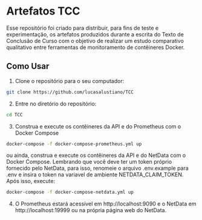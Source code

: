 # Artefatos TCC

Esse repositório foi criado para distribuir, para fins de teste e experimentação, os artefatos produzidos durante a escrita do Texto de Conclusão de Curso com o objetivo de realizar um estudo comparativo qualitativo entre ferramentas de monitoramento de contêineres Docker.

## Como Usar

1. Clone o repositório para o seu computador:

```bash
git clone https://github.com/lucasalustiano/TCC
```

2. Entre no diretório do repositório:

```bash
cd TCC
```

3. Construa e execute os contêineres da API e do Prometheus com o Docker Compose

```bash
docker-compose -f docker-compose-prometheus.yml up
```

ou ainda, construa e execute os contêineres da API e do NetData com o Docker Compose. Lembrando que você deve ter um token próprio fornecido pelo NetData, para isso, renomeie o arquivo .env.example para .env e insira o token na variavel de ambiente NETDATA_CLAIM_TOKEN. Após isso, execute:

```bash
docker-compose -f docker-compose-netdata.yml up
```

4. O Prometheus estará acessível em http://localhost:9090 e o NetData em http://localhost:19999 ou na própria página web do NetData.
